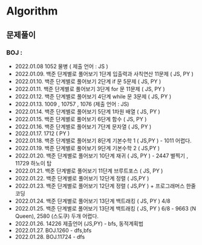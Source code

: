 # Algorithm

## 문제풀이

### BOJ :

- 2022.01.08 1052 물병 ( 제출 언어 : JS )
- 2022.01.09. 백준 단계별로 풀어보기 1단계 입출력과 사칙연산 11문제 ( JS, PY )
- 2022.01.10. 백준 단계별로 풀어보기 2단계 if 문 5문제 ( JS, PY )
- 2022.01.11. 백준 단계별로 풀어보기 3단계 for 문 11문제 ( JS, PY )
- 2022.01.12. 백준 단계별로 풀어보기 4단계 while 문 3문제 ( JS, PY )
- 2022.01.13. 1009 , 10757 , 1076 (제출 언어 : JS)
- 2022.01.14. 백준 단계별로 풀어보기 5단계 1차원 배열 ( JS, PY )
- 2022.01.15. 백준 단계별로 풀어보기 6단계 함수 ( JS, PY )
- 2022.01.16. 백준 단계별로 풀어보기 7단계 문자열 ( JS, PY )
- 2022.01.17. 1712 ( PY )
- 2022.01.18. 백준 단계별로 풀어보기 8단계 기본수학 1 ( JS,PY ) - 1011 어렵다.
- 2022.01.19. 백준 단계별로 풀어보기 9단계 기본수학 2 ( JS,PY )
- 2022.01.20. 백준 단계별로 풀어보기 10단계 재귀 ( JS, PY ) - 2447 별찍기 , 11729 하노이 탑
- 2022.01.21. 백준 단계별로 풀어보기 11단계 브루트포스 ( JS, PY )
- 2022.01.22. 백준 단계별로 풀어보기 12단계 정렬 ( JS,PY )
- 2022.01.23. 백준 단계별로 풀어보기 12단계 정렬 ( JS,PY ) + 프로그래머스 한줄코딩
- 2022.01.24. 백준 단계별로 풀어보기 13단계 백트래킹 ( JS, PY ) 4/8
- 2022.01.25. 백준 단계별로 풀어보기 13단계 백트래킹 ( JS, PY ) 6/8 - 9663 (N Queen), 2580 (스도쿠) 두개 어렵다.
- 2022.01.26. 14226 제출언어 (JS,PY) - bfs, 동적계획법
- 2022.01.27. BOJ.1260 - dfs,bfs
- 2022.01.28. BOJ.11724 - dfs
